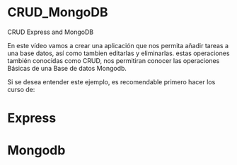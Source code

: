 # CRUD_MongoDB
CRUD Express and MongoDB

En este vídeo vamos a crear una aplicación que nos permita  añadir tareas a una base datos, así como tambien editarlas y eliminarlas. estas operaciones también conocidas como CRUD, nos permitiran conocer las operaciones Básicas de una Base de datos Mongodb.

Si se desea entender este ejemplo, es recomendable primero hacer los curso de:
# Express
# Mongodb
